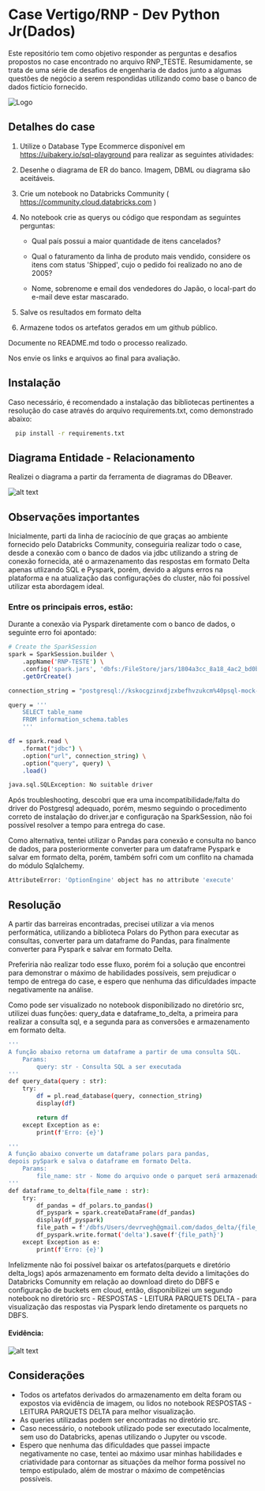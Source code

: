 
# Case Vertigo/RNP - Dev Python Jr(Dados)

Este repositório tem como objetivo responder as perguntas e desafios propostos no case encontrado no arquivo RNP_TESTE.
Resumidamente, se trata de uma série de desafios de engenharia de dados junto a algumas questões de negócio a serem respondidas utilizando como base o banco de dados fictício fornecido.


![Logo](https://cdn.pop-pr.rnp.br/logo-rnp.png)



## Detalhes do case

1. Utilize o Database Type Ecommerce disponível em https://uibakery.io/sql-playground para realizar as seguintes atividades:

2. Desenhe o diagrama de ER do banco. Imagem, DBML ou diagrama são aceitáveis.

3. Crie um notebook no Databricks Community ( https://community.cloud.databricks.com )

4. No notebook crie as querys ou código que respondam as seguintes perguntas:

    - Qual país possui a maior quantidade de itens cancelados?

    - Qual o faturamento da linha de produto mais vendido, considere os itens com status  'Shipped', cujo o pedido foi realizado no ano de 2005?
    
    - Nome, sobrenome e email dos vendedores do Japão, o local-part do e-mail deve estar mascarado.

5. Salve os resultados em formato delta

6. Armazene todos os artefatos gerados em um github público.

Documente no README.md todo o processo realizado.

Nos envie os links e arquivos ao final para avaliação.


## Instalação

Caso necessário, é recomendado a instalação das bibliotecas pertinentes a resolução do case através do arquivo requirements.txt, como demonstrado abaixo:
```bash
  pip install -r requirements.txt
```

## Diagrama Entidade - Relacionamento
Realizei o diagrama a partir da ferramenta de diagramas do DBeaver.

![alt text](https://github.com/RVegh/rnp-teste/blob/master/diagrama-%20ER.png?raw=true)

## Observações importantes
Inicialmente, parti da linha de raciocínio de que graças ao ambiente fornecido pelo Databricks Community, conseguiria realizar todo o case, desde a conexão com o banco de dados via jdbc utilizando a string de conexão fornecida, até o armazenamento das respostas em formato Delta apenas utlizando SQL e Pyspark, porém, devido a alguns erros na plataforma e na atualização das configurações do cluster, não foi possível utilizar esta abordagem ideal.

### Entre os principais erros, estão:

Durante a conexão via Pyspark diretamente com o banco de dados, o seguinte erro foi apontado:

```bash
# Create the SparkSession
spark = SparkSession.builder \
    .appName('RNP-TESTE') \
    .config('spark.jars', 'dbfs:/FileStore/jars/1804a3cc_8a18_4ac2_bd0b_b02d0c511941-postgresql_42_6_0-9ae1e.jar') \
    .getOrCreate()

connection_string = "postgresql://kskocgzinxdjzxbefhvzukcm%40psql-mock-database-cloud:jezjgtkxislmdytscsmfzaey@psql-mock-database-cloud.postgres.database.azure.com:5432/ecom1689961191152kwdflhebkfqsxgdn"

query = '''
    SELECT table_name
    FROM information_schema.tables
    '''

df = spark.read \
    .format("jdbc") \
    .option("url", connection_string) \
    .option("query", query) \
    .load()

java.sql.SQLException: No suitable driver
```
Após troubleshooting, descobri que era uma incompatibilidade/falta do driver do Postgresql adequado, porém, mesmo seguindo o procedimento correto de instalação do driver.jar e configuração na SparkSession, não foi possível resolver a tempo para entrega do case.

Como alternativa, tentei utilizar o Pandas para conexão e consulta no banco de dados, para posteriormente converter para um dataframe Pyspark e salvar em formato delta, porém, também sofri com um conflito na chamada do módulo Sqlalchemy.

```bash
AttributeError: 'OptionEngine' object has no attribute 'execute' 
```
## Resolução 
A partir das barreiras encontradas, precisei utilizar a via menos performática, utilizando a biblioteca Polars do Python para executar as consultas, converter para um dataframe do Pandas, para finalmente converter para Pyspark e salvar em formato Delta.

Preferiria não realizar todo esse fluxo, porém foi a solução que encontrei para demonstrar o máximo de habilidades possíveis, sem prejudicar o tempo de entrega do case, e espero que nenhuma das dificuldades impacte negativamente na análise.

Como pode ser visualizado no notebook disponibilizado no diretório src, utilizei duas funções: query_data e dataframe_to_delta, a primeira para realizar a consulta sql, e a segunda para as conversões e armazenamento em formato delta.

```bash
'''
A função abaixo retorna um dataframe a partir de uma consulta SQL.
    Params:
        query: str - Consulta SQL a ser executada      
'''
def query_data(query : str): 
    try:
        df = pl.read_database(query, connection_string)
        display(df)

        return df
    except Exception as e:
        print(f'Erro: {e}')

'''
A função abaixo converte um dataframe polars para pandas, 
depois pySpark e salva o dataframe em formato Delta.
    Params:
        file_name: str - Nome do arquivo onde o parquet será armazenado.
'''
def dataframe_to_delta(file_name : str):
    try:
        df_pandas = df_polars.to_pandas()
        df_pyspark = spark.createDataFrame(df_pandas)
        display(df_pyspark)
        file_path = f'/dbfs/Users/devrvegh@gmail.com/dados_delta/{file_name}'
        df_pyspark.write.format('delta').save(f'{file_path}')
    except Exception as e:
        print(f'Erro: {e}')
```

Infelizmente não foi possível baixar os artefatos(parquets e diretório delta_logs) após armazenamento em formato delta devido a limitações do Databricks Comunnity em relação ao download direto do DBFS e configuração de buckets em cloud, então, disponibilizei um segundo notebook no diretório src - RESPOSTAS - LEITURA PARQUETS DELTA - para visualização das respostas via Pyspark lendo diretamente os parquets no DBFS.

#### Evidência:

![alt text](https://github.com/RVegh/rnp-teste/blob/master/imagens/evidencia_delta_logs.png?raw=true)

## Considerações
 - Todos os artefatos derivados do armazenamento em delta foram ou expostos via evidência de imagem, ou lidos no notebook RESPOSTAS - LEITURA PARQUETS DELTA para melhor visualização.
 - As queries utilizadas podem ser encontradas no diretório src.
 - Caso necessário, o notebook utilizado pode ser executado localmente, sem uso do Databricks, apenas utilizando o Jupyter ou vscode.
 - Espero que nenhuma das dificuldades que passei impacte negativamente no case, tentei ao máximo usar minhas habilidades e criatividade para contornar as situações da melhor forma possível no tempo estipulado, além de mostrar o máximo de competências possíveis.
